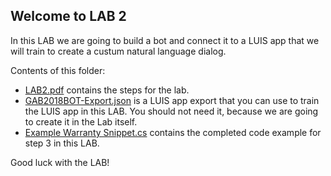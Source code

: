 
## Welcome to LAB 2

In this LAB we are going to build a bot and connect it to a LUIS app that we will train to create a custum natural language dialog.

Contents of this folder:
* [LAB2.pdf](https://github.com/Rubicon-BV/GlobalAzureBootcamp2018/blob/master/Lab2/Lab2.pdf) contains the steps for the lab.
* [GAB2018BOT-Export.json](https://github.com/Rubicon-BV/GlobalAzureBootcamp2018/blob/master/Lab2/GAB2018BOT-Export.json) is a LUIS app export that you can use to train the LUIS app in this LAB. You should not need it, because we are going to create it in the Lab itself.
* [Example Warranty Snippet.cs](https://github.com/Rubicon-BV/GlobalAzureBootcamp2018/blob/master/Lab2/Example%20Warranty%20Snippet.cs) contains the completed code example for step 3 in this LAB. 

Good luck with the LAB!
